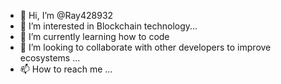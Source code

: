 - 👋 Hi, I’m @Ray428932
- 👀 I’m interested in Blockchain technology...
- 🌱 I’m currently learning how to code
- 💞️ I’m looking to collaborate with other developers to improve ecosystems ...
- 📫 How to reach me ...

<!---
Ray428932/Ray428932 is a ✨ special ✨ repository because its `README.md` (this file) appears on your GitHub profile.
You can click the Preview link to take a look at your changes.
--->
